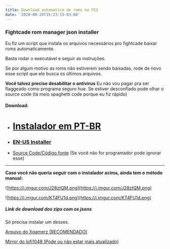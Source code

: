 ```yaml
---
title: Download automatico de roms no FC2
date: '2020-08-20T15:23:15-03:00'
---
```

### Fightcade rom manager json installer
Eu fiz um script que instala os arquivos necessários pro fightcade baixar roms automaticamente.

Basta rodar o executável e seguir as instruções.

Se por algum motivo as roms não estiverem sendo baixadas, rode de novo esse script que ele busca os últimos arquivos.


**Você talvez precise desabilitar o antivirus**
Eu não vou pagar pra ser flaggeado como programa seguro hue. Se estiver desconfiado pode olhar o source code (tá meio spaghetti code porque eu fiz rápido)

#### Download:
- # [Instalador em PT-BR](https://drive.google.com/file/d/1kujwVCDH_EEoSKDg5C4IIFW-TIhD311r/view?usp=sharing)
- ### [EN-US Installer](https://drive.google.com/file/d/1kujwVCDH_EEoSKDg5C4IIFW-TIhD311r/view?usp=sharing)
- [Source Code/Código fonte](https://drive.google.com/file/d/1_-8jyPOIeKMnLJuZwWjndpwC_1pwTa98/view?usp=sharing) (Se você não for programador pode ignorar esse)

---


**Caso você não queria seguir com o instalador acima, ainda tem o método manual:**

![https://i.imgur.com/J28ztQM.png](https://i.imgur.com/J28ztQM.png)

![https://i.imgur.com/KT4FU1d.png](https://i.imgur.com/KT4FU1d.png)


##### Link de download dos zips com os jsons
Só precisa instalar um desses.

[Arquivo do Xgamerz (RECOMENDADO)](http://5.135.3.66/rompack.zip)

[Mirror do lofi1048 (Pode ou não estar mais atualizado)](https://drive.google.com/file/d/19mqMUmHr4MAeGYwsX7ZWLy7BjefoVGm6RIZC/view?usp=sharing)
